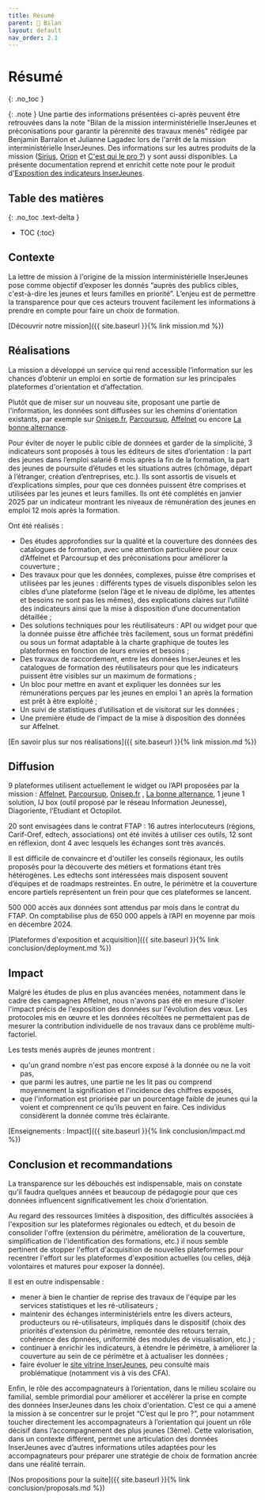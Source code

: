 ```yaml
---
title: Résumé
parent: 🚧 Bilan
layout: default
nav_order: 2.1
---
```


# Résumé
{: .no_toc }

{: .note }
Une partie des informations présentées ci-après peuvent être retrouvées dans la note "Bilan de la mission interministérielle InserJeunes et préconisations pour garantir la pérennité des travaux menés" rédigée par Benjamin Barralon et Julianne Lagadec lors de l'arrêt de la mission interministérielle InserJeunes. Des informations sur les autres produits de la mission ([Sirius](https://beta.gouv.fr/startups/sirius.html), [Orion](https://beta.gouv.fr/startups/pilotagevoiepro.html) et [C'est qui le pro ?](https://beta.gouv.fr/startups/cestquilepro.html)) y sont aussi disponibles. La présente documentation reprend et enrichit cette note pour le produit d'[Exposition des indicateurs InserJeunes](https://beta.gouv.fr/startups/exposition-ij.html).

## Table des matières
{: .no_toc .text-delta }
- TOC
{:toc}

## Contexte

La lettre de mission à l'origine de la mission interministérielle InserJeunes pose comme objectif d’exposer les donnés “auprès des publics cibles, c'est-à-dire les jeunes et leurs familles en priorité”. L’enjeu est de permettre la transparence pour que ces acteurs trouvent facilement les informations à prendre en compte
pour faire un choix de formation.

[Découvrir notre mission]({{ site.baseurl }}{% link mission.md %})

## Réalisations

La mission a développé un service qui rend accessible l’information sur les chances d’obtenir un emploi en sortie de formation sur les principales plateformes d'orientation et d’affectation.

Plutôt que de miser sur un nouveau site, proposant une partie de l'information, les données sont diffusées sur les chemins d'orientation existants, par exemple sur [Onisep.fr](https://www.onisep.fr/), [Parcoursup](https://dossier.parcoursup.fr/Candidat/carte), [Affelnet](https://affectation3e.phm.education.gouv.fr/pna-public/consultation/liste-offres) ou encore [La bonne alternance](https://labonnealternance.apprentissage.beta.gouv.fr/).

Pour éviter de noyer le public cible de données et garder de la simplicité, 3 indicateurs sont proposés à tous les éditeurs de sites d’orientation : la part des jeunes dans l’emploi salarié 6 mois après la fin de la formation, la part des jeunes de poursuite d’études et les situations autres (chômage, départ à l’étranger, création d’entreprises, etc.).
Ils sont assortis de visuels et d’explications simples, pour que ces données puissent être comprises et utilisées par les jeunes et leurs familles.
Ils ont été complétés en janvier 2025 par un indicateur montrant les niveaux de rémunération des jeunes en emploi 12 mois après la formation.

Ont été réalisés :
- Des études approfondies sur la qualité et la couverture des données des catalogues de formation, avec une attention particulière pour ceux d’Affelnet et Parcoursup et des préconisations pour améliorer la couverture ;
- Des travaux pour que les données, complexes, puisse être comprises et utilisées par les jeunes : différents types de visuels disponibles selon les cibles d’une plateforme (selon l’âge et le niveau de diplôme, les attentes et besoins ne sont pas les mêmes), des explications claires sur l’utilité des indicateurs ainsi que la mise à disposition d’une documentation détaillée ;
- Des solutions techniques pour les réutilisateurs : API ou widget pour que la donnée puisse être affichée très facilement, sous un format prédéfini ou sous un format adaptable à la charte graphique de toutes les plateformes en fonction de leurs envies et besoins ;
- Des travaux de raccordement, entre les données InserJeunes et les catalogues de formation des réutilisateurs pour que les indicateurs puissent être visibles sur un maximum de formations ;
- Un bloc pour mettre en avant et expliquer les données sur les rémunérations perçues par les jeunes en emploi 1 an après la formation est prêt à être exploité ;
- Un suivi de statistiques d’utilisation et de visitorat sur les données ;
- Une première étude de l’impact de la mise à disposition des données sur Affelnet.

[En savoir plus sur nos réalisations]({{ site.baseurl }}{% link mission.md %})

## Diffusion

9 plateformes utilisent actuellement le widget ou l’API proposées par la mission : [Affelnet](https://affectation3e.phm.education.gouv.fr/pna-public/offre/A19/00812165), [Parcoursup](https://dossierappel.parcoursup.fr/Candidats/public/fiches/afficherFicheFormation?g_ta_cod=26437&typeBac=0&originePc=0), [Onisep.fr](https://www.onisep.fr/ressources/univers-formation/formations/lycees/cap-cuisine) , [La bonne alternance](https://labonnealternance.apprentissage.beta.gouv.fr/formation/115708P01215089042240004750890422400047-91216%23L01/cuisine?romes=G1603%2CG1402%2CG1602%2CG1604%2CG1601%2CG1401), 1 jeune 1 solution, IJ box (outil proposé par le réseau Information Jeunesse), Diagoriente, l’Etudiant et Octopilot.

20 sont envisagées dans le contrat FTAP : 16 autres interlocuteurs (régions, Carif-Oref, edtech, associations) ont été invités à utiliser ces outils, 12 sont en réflexion, dont 4 avec lesquels les échanges sont très avancés.

Il est difficile de convaincre et d'outiller les conseils régionaux, les outils proposés pour la découverte des métiers et formations étant très hétérogènes. Les edtechs sont intéressées mais disposent souvent d’équipes et de roadmaps restreintes. En outre, le périmètre et la couverture encore partiels représentent un frein pour que ces plateformes se lancent.

500 000 accès aux données sont attendus par mois dans le contrat du FTAP. On comptabilise plus de 650 000 appels à l’API en moyenne par mois en décembre 2024.

[Plateformes d'exposition et acquisition]({{ site.baseurl }}{% link conclusion/deployment.md %})

## Impact

Malgré les études de plus en plus avancées menées, notamment dans le cadre des campagnes Affelnet, nous n'avons pas été en mesure d'isoler l'impact précis de l'exposition des données sur l'évolution des vœux. Les protocoles mis en œuvre et les données récoltées ne permettaient pas de mesurer la contribution individuelle de nos travaux dans ce problème multi-factoriel.

Les tests menés auprès de jeunes montrent :

- qu'un grand nombre n'est pas encore exposé à la donnée ou ne la voit pas,
- que parmi les autres, une partie ne les lit pas ou comprend moyennement la signification et l'incidence des chiffres exposés,
- que l'information est priorisée par un pourcentage faible de jeunes qui la voient et comprennent ce qu’ils peuvent en faire. Ces individus considèrent la donnée comme très éclairante.

[Enseignements : Impact]({{ site.baseurl }}{% link conclusion/impact.md %})

## Conclusion et recommandations

La transparence sur les débouchés est indispensable, mais on constate qu’il faudra quelques années et beaucoup de pédagogie pour que ces données influencent significativement les choix d’orientation.

Au regard des ressources limitées à disposition, des difficultés associées à l'exposition sur les plateformes régionales ou edtech, et du besoin de consolider l'offre (extension du périmètre, amélioration de la couverture, simplification de l'identification des formations, etc.) il nous semble pertinent de stopper l'effort d'acquisition de nouvelles plateformes pour recentrer l'effort sur les plateformes d'exposition actuelles (ou celles, déjà volontaires et matures pour exposer la donnée).

Il est en outre indispensable  :

- mener à bien le chantier de reprise des travaux de l'équipe par les services statistiques et les ré-utilisateurs ;
- maintenir des échanges interministériels entre les divers acteurs, producteurs ou ré-utilisateurs, impliqués dans le dispositif (choix des priorités d'extension du périmètre, remontée des retours terrain, cohérence des dpnnées, uniformité des modules de visualisation, etc.) ;
- continuer à enrichir les indicateurs, à étendre le périmètre, à améliorer la couverture au sein de ce périmètre et à actualiser les données ;
- faire évoluer le [site vitrine InserJeunes](https://www.inserjeunes.education.gouv.fr/diffusion/accueil), peu consulté mais problématique (notamment vis à vis des CFA).

Enfin, le rôle des accompagnateurs à l’orientation, dans le milieu scolaire ou familial, semble primordial pour améliorer et accélérer la prise en compte des données InserJeunes dans les choix d'orientation. C’est ce qui a amené la mission à se concentrer sur le projet “C’est qui le pro ?”, pour notamment toucher directement les accompagnateurs à l’orientation qui jouent un rôle décisif dans l’accompagnement des plus jeunes (3ème). Cette valorisation, dans un contexte différent, permet une articulation des données InserJeunes avec d’autres informations utiles adaptées pour les accompagnateurs pour préparer une stratégie de choix de formation ancrée dans une réalité terrain.

[Nos propositions pour la suite]({{ site.baseurl }}{% link conclusion/proposals.md %})